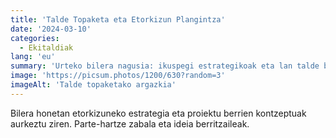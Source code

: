 ```yaml
---
title: 'Talde Topaketa eta Etorkizun Plangintza'
date: '2024-03-10'
categories:
  - Ekitaldiak
lang: 'eu'
summary: 'Urteko bilera nagusia: ikuspegi estrategikoak eta lan talde berriak.'
image: 'https://picsum.photos/1200/630?random=3'
imageAlt: 'Talde topaketako argazkia'
---
```


Bilera honetan etorkizuneko estrategia eta proiektu berrien kontzeptuak aurkeztu ziren. Parte-hartze zabala eta ideia berritzaileak.
